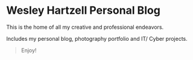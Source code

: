# Wesley Hartzell Personal Blog

This is the home of all my creative and professional endeavors.

Includes my personal blog, photography portfolio and IT/ Cyber projects.

> Enjoy!
